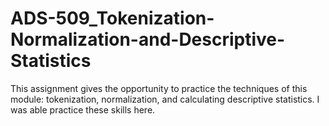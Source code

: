 # ADS-509_Tokenization-Normalization-and-Descriptive-Statistics

This assignment gives  the opportunity to practice the techniques of this module: tokenization, normalization, and calculating descriptive statistics. I was able practice these skills here. 
